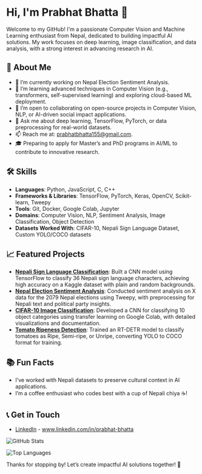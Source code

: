 # Hi, I'm Prabhat Bhatta 👋

Welcome to my GitHub! I'm a passionate Computer Vision and Machine Learning enthusiast from Nepal, dedicated to building impactful AI solutions. My work focuses on deep learning, image classification, and data analysis, with a strong interest in advancing research in AI.

## 🚀 About Me
- 🔭 I’m currently working on Nepal Election Sentiment Analysis.
- 🌱 I’m learning advanced techniques in Computer Vision (e.g., transformers, self-supervised learning) and exploring cloud-based ML deployment.
- 👯 I’m open to collaborating on open-source projects in Computer Vision, NLP, or AI-driven social impact applications.
- 💬 Ask me about deep learning, TensorFlow, PyTorch, or data preprocessing for real-world datasets.
- 📫 Reach me at: prabhatbhatta155@gmail.com.
- 🎓 Preparing to apply for Master’s and PhD programs in AI/ML to contribute to innovative research.

## 🛠️ Skills
- **Languages**: Python, JavaScript, C, C++
- **Frameworks & Libraries**: TensorFlow, PyTorch, Keras, OpenCV, Scikit-learn, Tweepy
- **Tools**: Git, Docker, Google Colab, Jupyter
- **Domains**: Computer Vision, NLP, Sentiment Analysis, Image Classification, Object Detection
- **Datasets Worked With**: CIFAR-10, Nepali Sign Language Dataset, Custom YOLO/COCO datasets

## 📈 Featured Projects
- **[Nepali Sign Language Classification](https://github.com/prabhat155/nepali-signlanguage)**: Built a CNN model using TensorFlow to classify 36 Nepali sign language characters, achieving high accuracy on a Kaggle dataset with plain and random backgrounds.
- **[Nepal Election Sentiment Analysis](link-to-repo)**: Conducted sentiment analysis on X data for the 2079 Nepal elections using Tweepy, with preprocessing for Nepali text and political party insights.
- **[CIFAR-10 Image Classification](https://github.com/prabhat155/CIFAR-10-Classfication-CNN)**: Developed a CNN for classifying 10 object categories using transfer learning on Google Colab, with detailed visualizations and documentation.
- **[Tomato Ripeness Detection](link-to-repo)**: Trained an RT-DETR model to classify tomatoes as Ripe, Semi-ripe, or Unripe, converting YOLO to COCO format for training.

## 📚 Fun Facts
- I’ve worked with Nepali datasets to preserve cultural context in AI applications.
- I’m a coffee enthusiast who codes best with a cup of Nepali chiya ☕!

## 📞 Get in Touch
- [LinkedIn](www.linkedin.com/in/prabhat-bhatta) - www.linkedin.com/in/prabhat-bhatta

![GitHub Stats](https://github-readme-stats.vercel.app/api?username=prabhat155&show_icons=true&theme=radical)

![Top Languages](https://github-readme-stats.vercel.app/api/top-langs/?username=prabhat155&layout=compact&theme=radical)

Thanks for stopping by! Let’s create impactful AI solutions together! 🚀
